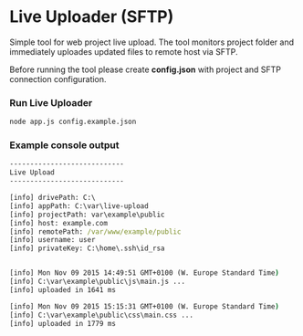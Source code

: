 # Live Uploader (SFTP)

Simple tool for web project live upload. The tool monitors project folder and immediately uploades updated files to remote host via SFTP.

Before running the tool please create **config.json** with project and SFTP connection configuration.

### Run Live Uploader
```cmd
node app.js config.example.json
```

### Example console output

```cmd
----------------------------
Live Upload
----------------------------

[info] drivePath: C:\
[info] appPath: C:\var\live-upload
[info] projectPath: var\example\public
[info] host: example.com
[info] remotePath: /var/www/example/public
[info] username: user
[info] privateKey: C:\home\.ssh\id_rsa


[info] Mon Nov 09 2015 14:49:51 GMT+0100 (W. Europe Standard Time)
[info] C:\var\example\public\js\main.js ...
[info] uploaded in 1641 ms

[info] Mon Nov 09 2015 15:15:31 GMT+0100 (W. Europe Standard Time)
[info] C:\var\example\public\css\main.css ...
[info] uploaded in 1779 ms
```